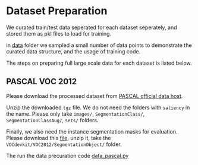 # Dataset Preparation

We curated train/test data seperated for each dataset seperately, and stored them as pkl files to load for training.

in [data](./data/) folder we sampled a small number of data points to demonstrate the curated data structure, and the usage of training code. 

The steps on preparing full large scale data for each dataset is listed below.


## PASCAL VOC 2012

 
Please download the processed dataset from [PASCAL official data host](http://host.robots.ox.ac.uk/pascal/VOC/voc2012/index.html). 

Unzip the downloaded `tgz` file. We do not need the folders with `saliency` in the name.
Please only take `images/`, `SegmentationClass/`, `SegmentationClassAug/`, `sets/` folders.

Finally, we also need the instance segmentation masks for evaluation.
Please download this [file](http://host.robots.ox.ac.uk:8080/pascal/VOC/voc2012/VOCtrainval_11-May-2012.tar), unzip it, take the `VOCdevkit/VOC2012/SegmentationObject/` folder.

The run the data precuration code [data_pascal.py](../data_pre_curation/data_pascal.py)
